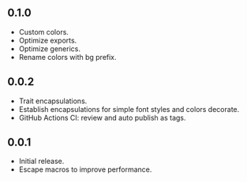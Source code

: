 ## 0.1.0

- Custom colors.
- Optimize exports.
- Optimize generics.
- Rename colors with bg prefix.

## 0.0.2

- Trait encapsulations.
- Establish encapsulations for simple font styles and colors decorate.
- GitHub Actions CI: review and auto publish as tags.

## 0.0.1

- Initial release.
- Escape macros to improve performance.
